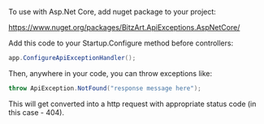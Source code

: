 To use with Asp.Net Core, add nuget package to your project:

https://www.nuget.org/packages/BitzArt.ApiExceptions.AspNetCore/

Add this code to your Startup.Configure method before controllers:

````csharp
app.ConfigureApiExceptionHandler();
````
Then, anywhere in your code, you can throw exceptions like:
````csharp
throw ApiException.NotFound("response message here");
````
This will get converted into a http request with appropriate status code (in this case - 404).
